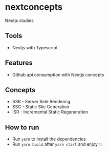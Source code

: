 # nextconcepts
Nextjs studies

## Tools
* Nextjs with Typescript

## Features
* Github api consumption with Nextjs concepts

## Concepts
* SSR - Server Side Rendering
* SSG - Static Site Generation
* ISR - Incremental Static Regeneration 

## How to run
* Run `yarn` to install the dependencies
* Run `yarn build` after `yarn start` and enjoy 💥
